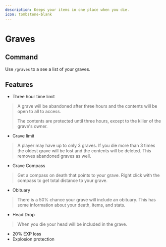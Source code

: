 ```yaml
---
description: Keeps your items in one place when you die.
icon: tombstone-blank
---
```


# Graves

## Command

Use `/graves`  to a see a list of your graves.

## Features

* Three hour time limit

> A grave will be abandoned after three hours and the contents will be open to all to access.
>
> The contents are protected until three hours, except to the killer of the grave's owner.

* Grave limit

> A player may have up to only 3 graves. If you die more than 3 times the oldest grave will be lost and the contents will be deleted. This removes abandoned graves as well.

* Grave Compass

> Get a compass on death that points to your grave. Right click with the compass to get total distance to your grave.

* Obituary

> There is a 50% chance your grave will include an obituary. This has some information about your death, items, and stats.

* Head Drop

> When you die your head will be included in the grave.&#x20;

* 20% EXP loss
* Explosion protection

